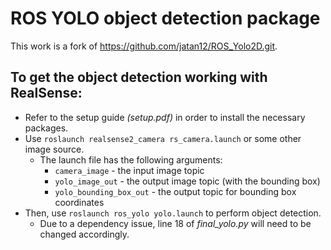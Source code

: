 # ROS YOLO object detection package

This work is a fork of https://github.com/jatan12/ROS_Yolo2D.git.

## To get the object detection working with RealSense:

- Refer to the setup guide _(setup.pdf)_ in order to install the necessary packages.
- Use ```roslaunch realsense2_camera rs_camera.launch``` or some other image source.
    - The launch file has the following arguments:
        - ```camera_image``` - the input image topic
        - ```yolo_image_out``` - the output image topic (with the bounding box)
        - ```yolo_bounding_box_out``` - the output topic for bounding box coordinates
- Then, use ```roslaunch ros_yolo yolo.launch``` to perform object detection.
    - Due to a dependency issue, line 18 of _final_yolo.py_ will need to be changed accordingly.
